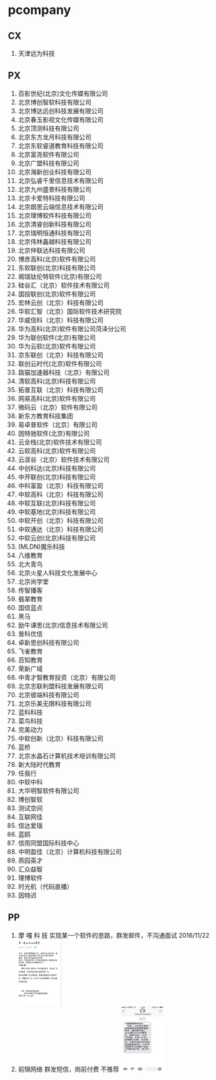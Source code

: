 # pcompany

## CX

1. 天津远为科技

## PX

1. 百影世纪(北京)文化传媒有限公司
1. 北京博创智软科技有限公司
1. 北京博达远创科技发展有限公司
1. 北京春玉影视文化传媒有限公司
1. 北京顶测科技有限公司
1. 北京东方龙月科技有限公司
1. 北京东软睿道教育科技有限公司
1. 北京富尧软件有限公司
1. 北京广盟科技有限公司
1. 北京海新创业科技有限公司
1. 北京弘睿千里信息技术有限公司
1. 北京九州盛景科技有限公司
1. 北京卡爱特科技有限公司
1. 北京朗思云端信息技术有限公司
1. 北京理博软件科技有限公司
1. 北京清睿创新科技有限公司
1. 北京瑞明恒通科技有限公司
1. 北京伟林鑫越科技有限公司
1. 北京仲联达科技有限公司
1. 博彦高科(北京)软件有限公司
1. 东软联创(北京)科技有限公司
1. 阁瑞钛伦特软件(北京)有限公司
1. 硅谷汇（北京）软件技术有限公司
1. 国投联创(北京)软件有限公司
1. 宏林云创（北京）科技有限公司
1. 华软汇智（北京）国际软件技术研究院
1. 华威信科（北京）科技有限公司
1. 华为高科(北京)软件有限公司菏泽分公司
1. 华为联创软件(北京)有限公司
1. 华为云软(北京)软件有限公司
1. 京东联创（北京）科技有限公司
1. 联创云时代(北京)软件有限公司
1. 路猫加速器科技（北京）有限公司
1. 清软高科(北京)科技有限公司
1. 拓普互联（北京）科技有限公司
1. 网易高科(北京)软件有限公司
1. 微码云（北京）软件有限公司
1. 新东方教育科技集团
1. 易卓普软件（北京）有限公司
1. 因特驰软件(北京)有限公司
1. 云全栈(北京)软件技术有限公司
1. 云软高科(北京)软件有限公司
1. 云涯谷（北京）软件技术有限公司
1. 中创科达(北京)科技有限公司
1. 中开联创(北京)科技有限公司
1. 中科富盈（北京）科技有限公司
1. 中软高科（北京）科技有限公司
1. 中软互联(北京)科技有限公司
1. 中软基地(北京)科技有限公司
1. 中软开创（北京）科技有限公司
1. 中软通达（北京）科技有限公司
1. 中软云创(北京)科技有限公司
1. (MLDN)魔乐科技
1. 八维教育
1. 北大青鸟
1. 北京火星人科技文化发展中心
1. 北京尚学堂
1. 传智播客
1. 翡翠教育
1. 国信蓝点
1. 黑马
1. 励牛课思(北京)信息技术有限公司
1. 普科优信
1. 卓新思创科技有限公司
1. 飞雀教育
1. 百知教育
1. 荣新广域
1. 中青才智教育投资（北京）有限公司
1. 北京志联利盟科技发展有限公司
1. 北京彼端科技有限公司
1. 北京乐美无限科技有限公司
1. 蓝科科技
1. 菜鸟科技
1. 完美动力
1. 中软创新（北京）科技有限公司
1. 蓝桥
1. 北京水晶石计算机技术培训有限公司
1. 新大陆时代教育
1. 任我行
1. 中软中科
1. 大华明智软件有限公司
1. 博创智软
1. 测试空间
1. 互联网佳
1. 信达爱瑞
1. 蓝鸥
1. 信雨同盟国际科技中心
1. 中明盈佳（北京）计算机科技有限公司
1. 燕园英才
1. 汇众益智
1. 理博软件
1. 时光机（代码直播）
1. 因特迟

## PP

1. 摩 嘎 科 技 实现某一个软件的思路，群发邮件，不沟通面试 2016/11/22
   <img src="bad-01.jpg" width="100" height="150"/>
1. 前锦网络 群发短信，岗前付费 不推荐
   <img src="bad-02.png" width="100" height="150"/>
